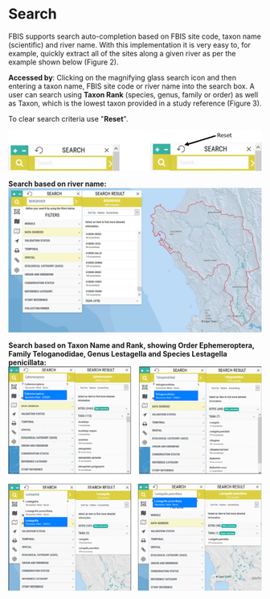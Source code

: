 # Search

FBIS supports search auto-completion based on FBIS site code, taxon name (scientific) and river name. With this implementation it is very easy to, for example, quickly extract all of the sites along a given river as per the example shown below (Figure 2).

**Accessed by**: Clicking on the magnifying glass search icon and then entering a taxon name, FBIS site code or river name into the search box. A user can search using **Taxon Rank** (species, genus, family or order) as well as Taxon, which is the lowest taxon provided in a study reference (Figure 3).

To clear search criteria use "**Reset**".

![Search 1](img/search-1.png)

**Search based on river name:**
![Search 2](img/search-2.png)

**Search based on Taxon Name and Rank, showing Order Ephemeroptera, Family Teloganodidae, Genus Lestagella and Species Lestagella penicillata:**
![Search 3](img/search-3.png)
